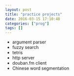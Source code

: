 ```yaml
---
layout: post
title: "practice projects"
date: 2016-03-15 17:10:48
categories: ["prog"]
tags: []
---
```


<!-- Once something crossed over your mind, and you can not remember it after -->

- argument parser
- fuzzy search
- tetris
- http server
- douban.fm client
- Chinese word segmentation
